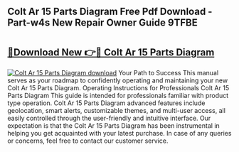 ## Colt Ar 15 Parts Diagram Free Pdf Download - Part-w4s New Repair Owner Guide 9TFBE

# <h2><a href="http://dfng0u.blite.top/?on=Colt+Ar+15+Parts+Diagram">🔗Download New 👉🔴 Colt Ar 15 Parts Diagram</a></h2>

[![Colt Ar 15 Parts Diagram download](https://i.imgur.com/lujVjoI.png)](http://dfng0u.blite.top/?on=Colt+Ar+15+Parts+Diagram)
Your Path to Success This manual serves as your roadmap to confidently operating and maintaining your new Colt Ar 15 Parts Diagram. Operating Instructions for Professionals Colt Ar 15 Parts Diagram This guide is intended for professionals familiar with product type operation. Colt Ar 15 Parts Diagram advanced features include geolocation, smart alerts, customizable themes, and multi-user access, all easily controlled through the user-friendly and intuitive interface. Our expectation is that the Colt Ar 15 Parts Diagram has been instrumental in helping you get acquainted with your latest purchase. In case of any queries or concerns, feel free to contact our customer service.

